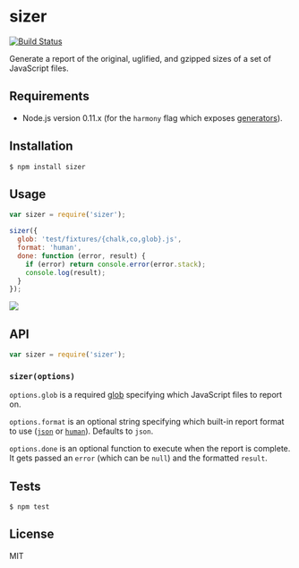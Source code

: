 # sizer

[![Build Status](https://travis-ci.org/tanem/sizer.png?branch=master)](https://travis-ci.org/tanem/sizer)

Generate a report of the original, uglified, and gzipped sizes of a set of JavaScript files.

## Requirements

- Node.js version 0.11.x (for the `harmony` flag which exposes [generators](https://developer.mozilla.org/en-US/docs/Web/JavaScript/Reference/Statements/function*)).

## Installation

```
$ npm install sizer
```

## Usage

```js
var sizer = require('sizer');

sizer({
  glob: 'test/fixtures/{chalk,co,glob}.js',
  format: 'human',
  done: function (error, result) {
    if (error) return console.error(error.stack);
    console.log(result);
  }
});
```

![](https://raw.github.com/tanem/sizer/master/screenshot.png)

## API

```js
var sizer = require('sizer');
```

### `sizer(options)`

`options.glob` is a required [glob](https://github.com/isaacs/node-glob) specifying which JavaScript files to report on.

`options.format` is an optional string specifying which built-in report format to use ([`json`](test/fixtures/jsonFormat.json) or [`human`](test/fixtures/humanFormat.txt)). Defaults to `json`.

`options.done` is an optional function to execute when the report is complete. It gets passed an `error` (which can be `null`) and the formatted `result`.

## Tests

```
$ npm test
```

## License

MIT